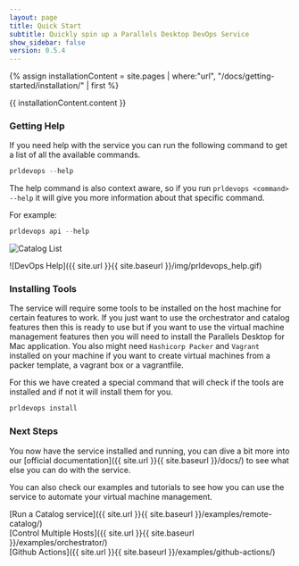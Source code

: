 ```yaml
---
layout: page
title: Quick Start
subtitle: Quickly spin up a Parallels Desktop DevOps Service
show_sidebar: false
version: 0.5.4
---
```


{% assign installationContent = site.pages | where:"url", "/docs/getting-started/installation/" | first %}

{{ installationContent.content }}




### Getting Help

If you need help with the service you can run the following command to get a list of all the available commands.

```powershell
prldevops --help
```

The help command is also context aware, so if you run `prldevops <command> --help` it will give you more information about that specific command.

For example:

```powershell
prldevops api --help
```

<div class="flex flex-center">
  <img src="{{ site.url }}{{ site.baseurl }}/img/examples/prldevops_help.gif" alt="Catalog List"/>
</div>

![DevOps Help]({{ site.url }}{{ site.baseurl }}/img/prldevops_help.gif)

### Installing Tools

The service will require some tools to be installed on the host machine for certain features to work.
If you just want to use the orchestrator and catalog features then this is ready to use but if you want to use the virtual machine management features then you will need to install the Parallels Desktop for Mac application.
You also might need `Hashicorp Packer` and `Vagrant` installed on your machine if you want to create virtual machines from a packer template, a vagrant box or a vagrantfile.

For this we have created a special command that will check if the tools are installed and if not it will install them for you.

```powershell
prldevops install
```

### Next Steps

You now have the service installed and running, you can dive a bit more into our [official documentation]({{ site.url }}{{ site.baseurl }}/docs/) to see what else you can do with the service. 

You can also check our examples and tutorials to see how you can use the service to automate your virtual machine management.

[Run a Catalog service]({{ site.url }}{{ site.baseurl }}/examples/remote-catalog/)  
[Control Multiple Hosts]({{ site.url }}{{ site.baseurl }}/examples/orchestrator/)  
[Github Actions]({{ site.url }}{{ site.baseurl }}/examples/github-actions/)  